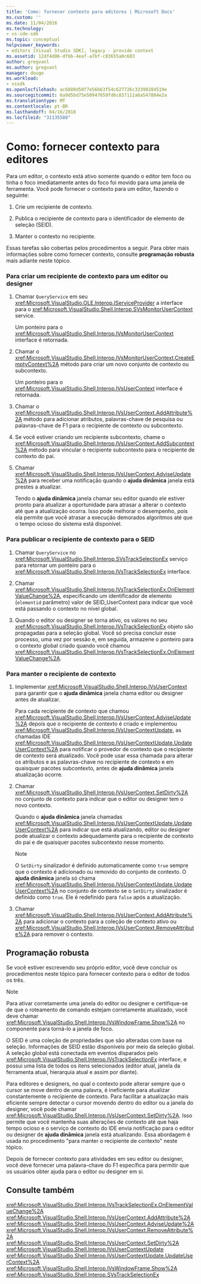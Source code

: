 ```yaml
---
title: 'Como: fornecer contexto para editores | Microsoft Docs'
ms.custom: ''
ms.date: 11/04/2016
ms.technology:
- vs-ide-sdk
ms.topic: conceptual
helpviewer_keywords:
- editors [Visual Studio SDK], legacy - provide context
ms.assetid: 12df4d06-df6b-4eaf-a7bf-c83655a0c683
author: gregvanl
ms.author: gregvanl
manager: douge
ms.workload:
- vssdk
ms.openlocfilehash: ac6880d50f7e56b63f54c627726c3339028d519e
ms.sourcegitcommit: 6a9d5bd75e50947659fd6c837111a6a547884e2a
ms.translationtype: MT
ms.contentlocale: pt-BR
ms.lasthandoff: 04/16/2018
ms.locfileid: "31135580"
---
```

# <a name="how-to-provide-context-for-editors"></a>Como: fornecer contexto para editores
Para um editor, o contexto está ativo somente quando o editor tem foco ou tinha o foco imediatamente antes do foco foi movido para uma janela de ferramenta. Você pode fornecer o contexto para um editor, fazendo o seguinte:  
  
1.  Crie um recipiente de contexto.  
  
2.  Publica o recipiente de contexto para o identificador de elemento de seleção (SEID).  
  
3.  Manter o contexto no recipiente.  
  
 Essas tarefas são cobertas pelos procedimentos a seguir. Para obter mais informações sobre como fornecer contexto, consulte **programação robusta** mais adiante neste tópico.  
  
### <a name="to-create-a-context-bag-for-an-editor-or-a-designer"></a>Para criar um recipiente de contexto para um editor ou designer  
  
1.  Chamar `QueryService` em seu <xref:Microsoft.VisualStudio.OLE.Interop.IServiceProvider> a interface para o <xref:Microsoft.VisualStudio.Shell.Interop.SVsMonitorUserContext> service.  
  
     Um ponteiro para o <xref:Microsoft.VisualStudio.Shell.Interop.IVsMonitorUserContext> interface é retornada.  
  
2.  Chamar o <xref:Microsoft.VisualStudio.Shell.Interop.IVsMonitorUserContext.CreateEmptyContext%2A> método para criar um novo conjunto de contexto ou subcontexto.  
  
     Um ponteiro para o <xref:Microsoft.VisualStudio.Shell.Interop.IVsUserContext> interface é retornada.  
  
3.  Chamar o <xref:Microsoft.VisualStudio.Shell.Interop.IVsUserContext.AddAttribute%2A> método para adicionar atributos, palavras-chave de pesquisa ou palavras-chave de F1 para o recipiente de contexto ou subcontexto.  
  
4.  Se você estiver criando um recipiente subcontexto, chame o <xref:Microsoft.VisualStudio.Shell.Interop.IVsUserContext.AddSubcontext%2A> método para vincular o recipiente subcontexto para o recipiente de contexto do pai.  
  
5.  Chamar <xref:Microsoft.VisualStudio.Shell.Interop.IVsUserContext.AdviseUpdate%2A> para receber uma notificação quando o **ajuda dinâmica** janela está prestes a atualizar.  
  
     Tendo o **ajuda dinâmica** janela chamar seu editor quando ele estiver pronto para atualizar a oportunidade para atrasar a alterar o contexto até que a atualização ocorra. Isso pode melhorar o desempenho, pois ela permite que você atrasar a execução demorados algoritmos até que o tempo ocioso do sistema está disponível.  
  
### <a name="to-publish-the-context-bag-to-the-seid"></a>Para publicar o recipiente de contexto para o SEID  
  
1.  Chamar `QueryService` no <xref:Microsoft.VisualStudio.Shell.Interop.SVsTrackSelectionEx> serviço para retornar um ponteiro para o <xref:Microsoft.VisualStudio.Shell.Interop.IVsTrackSelectionEx> interface.  
  
2.  Chamar <xref:Microsoft.VisualStudio.Shell.Interop.IVsTrackSelectionEx.OnElementValueChange%2A>, especificando um identificador de elemento (`elementid` parâmetro) valor de SEID_UserContext para indicar que você está passando o contexto no nível global.  
  
3.  Quando o editor ou designer se torna ativo, os valores no seu <xref:Microsoft.VisualStudio.Shell.Interop.IVsTrackSelectionEx> objeto são propagadas para a seleção global. Você só precisa concluir esse processo, uma vez por sessão e, em seguida, armazene o ponteiro para o contexto global criado quando você chamou <xref:Microsoft.VisualStudio.Shell.Interop.IVsTrackSelectionEx.OnElementValueChange%2A>.  
  
### <a name="to-maintain-the-context-bag"></a>Para manter o recipiente de contexto  
  
1.  Implementar <xref:Microsoft.VisualStudio.Shell.Interop.IVsUserContext> para garantir que o **ajuda dinâmica** janela chama editor ou designer antes de atualizar.  
  
     Para cada recipiente de contexto que chamou <xref:Microsoft.VisualStudio.Shell.Interop.IVsUserContext.AdviseUpdate%2A> depois que o recipiente de contexto é criado e implementou <xref:Microsoft.VisualStudio.Shell.Interop.IVsUserContextUpdate>, as chamadas IDE <xref:Microsoft.VisualStudio.Shell.Interop.IVsUserContextUpdate.UpdateUserContext%2A> para notificar o provedor de contexto que o recipiente de contexto será atualizado. Você pode usar essa chamada para alterar os atributos e as palavras-chave no recipiente de contexto e em quaisquer pacotes subcontexto, antes de **ajuda dinâmica** janela atualização ocorre.  
  
2.  Chamar <xref:Microsoft.VisualStudio.Shell.Interop.IVsUserContext.SetDirty%2A> no conjunto de contexto para indicar que o editor ou designer tem o novo contexto.  
  
     Quando o **ajuda dinâmica** janela chamadas <xref:Microsoft.VisualStudio.Shell.Interop.IVsUserContextUpdate.UpdateUserContext%2A> para indicar que está atualizando, editor ou designer pode atualizar o contexto adequadamente para o recipiente de contexto do pai e de quaisquer pacotes subcontexto nesse momento.  
  
    > [!NOTE]
    >  O `SetDirty` sinalizador é definido automaticamente como `true` sempre que o contexto é adicionado ou removido do conjunto de contexto. O **ajuda dinâmica** janela só chama <xref:Microsoft.VisualStudio.Shell.Interop.IVsUserContextUpdate.UpdateUserContext%2A> no conjunto de contexto se o `SetDirty` sinalizador é definido como `true`. Ele é redefinido para `false` após a atualização.  
  
3.  Chamar <xref:Microsoft.VisualStudio.Shell.Interop.IVsUserContext.AddAttribute%2A> para adicionar o contexto para a coleção de contexto ativo ou <xref:Microsoft.VisualStudio.Shell.Interop.IVsUserContext.RemoveAttribute%2A> para remover o contexto.  
  
## <a name="robust-programming"></a>Programação robusta  
 Se você estiver escrevendo seu próprio editor, você deve concluir os procedimentos neste tópico para fornecer contexto para o editor de todos os três.  
  
> [!NOTE]
>  Para ativar corretamente uma janela do editor ou designer e certifique-se de que o roteamento de comando estejam corretamente atualizado, você deve chamar <xref:Microsoft.VisualStudio.Shell.Interop.IVsWindowFrame.Show%2A> no componente para torná-lo a janela de foco.  
  
 O SEID é uma coleção de propriedades que são alteradas com base na seleção. Informações de SEID estão disponíveis por meio da seleção global. A seleção global está conectada em eventos disparados pelo <xref:Microsoft.VisualStudio.Shell.Interop.IVsTrackSelectionEx> interface, e possui uma lista de todos os itens selecionados (editor atual, janela da ferramenta atual, hierarquia atual e assim por diante).  
  
 Para editores e designers, no qual o contexto pode alterar sempre que o cursor se move dentro de uma palavra, é ineficiente para atualizar constantemente o recipiente de contexto. Para facilitar a atualização mais eficiente sempre detectar o cursor movendo dentro do editor ou a janela do designer, você pode chamar <xref:Microsoft.VisualStudio.Shell.Interop.IVsUserContext.SetDirty%2A>. Isso permite que você mantenha suas alterações de contexto até que haja tempo ocioso e o serviço de contexto do IDE envia notificação para o editor ou designer de **ajuda dinâmica** janela está atualizando. Essa abordagem é usada no procedimento "para manter o recipiente de contexto" neste tópico.  
  
 Depois de fornecer contexto para atividades em seu editor ou designer, você deve fornecer uma palavra-chave do F1 específica para permitir que os usuários obter ajuda para o editor ou designer em si.  
  
## <a name="see-also"></a>Consulte também  
 <xref:Microsoft.VisualStudio.Shell.Interop.IVsTrackSelectionEx.OnElementValueChange%2A>   
 <xref:Microsoft.VisualStudio.Shell.Interop.IVsUserContext.AddAttribute%2A>   
 <xref:Microsoft.VisualStudio.Shell.Interop.IVsUserContext.AdviseUpdate%2A>   
 <xref:Microsoft.VisualStudio.Shell.Interop.IVsUserContext.RemoveAttribute%2A>   
 <xref:Microsoft.VisualStudio.Shell.Interop.IVsUserContext.SetDirty%2A>   
 <xref:Microsoft.VisualStudio.Shell.Interop.IVsUserContextUpdate>   
 <xref:Microsoft.VisualStudio.Shell.Interop.IVsUserContextUpdate.UpdateUserContext%2A>   
 <xref:Microsoft.VisualStudio.Shell.Interop.IVsWindowFrame.Show%2A>   
 <xref:Microsoft.VisualStudio.Shell.Interop.SVsTrackSelectionEx>